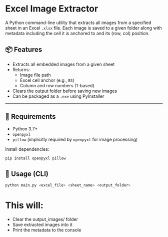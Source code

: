 # Excel Image Extractor

A Python command-line utility that extracts all images from a specified sheet in an Excel `.xlsx` file. Each image is saved to a given folder along with metadata including the cell it is anchored to and its (row, col) position.

## 📦 Features

- Extracts all embedded images from a given sheet
- Returns:
  - Image file path
  - Excel cell anchor (e.g., `B3`)
  - Column and row numbers (1-based)
- Clears the output folder before saving new images
- Can be packaged as a `.exe` using PyInstaller

---

## 🔧 Requirements

- Python 3.7+
- `openpyxl`
- `pillow` (implicitly required by `openpyxl` for image processing)

Install dependencies:

```bash
pip install openpyxl pillow
```

 
## 🚀 Usage (CLI)
```bash
python main.py <excel_file> <sheet_name> <output_folder>
```


# This will:
- Clear the output_images/ folder
- Save extracted images into it
- Print the metadata to the console